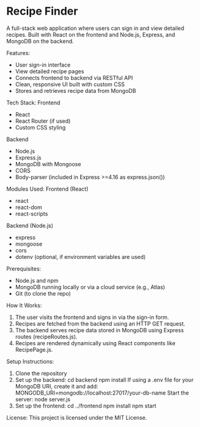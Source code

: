 # Recipe Finder

A full-stack web application where users can sign in and view detailed recipes. Built with React on the frontend and Node.js, Express, and MongoDB on the backend.

Features:
- User sign-in interface
- View detailed recipe pages
- Connects frontend to backend via RESTful API
- Clean, responsive UI built with custom CSS
- Stores and retrieves recipe data from MongoDB

Tech Stack:
Frontend
- React
- React Router (if used)
- Custom CSS styling

Backend
- Node.js
- Express.js
- MongoDB with Mongoose
- CORS
- Body-parser (included in Express >=4.16 as express.json())

Modules Used:
Frontend (React)
- react
- react-dom
- react-scripts

Backend (Node.js)
- express
- mongoose
- cors
- dotenv (optional, if environment variables are used)

Prerequisites:
- Node.js and npm
- MongoDB running locally or via a cloud service (e.g., Atlas)
- Git (to clone the repo)

How It Works:
1. The user visits the frontend and signs in via the sign-in form.
2. Recipes are fetched from the backend using an HTTP GET request.
3. The backend serves recipe data stored in MongoDB using Express routes (recipeRoutes.js).
4. Recipes are rendered dynamically using React components like RecipePage.js.

Setup Instructions:
1. Clone the repository
2. Set up the backend:
cd backend
npm install
If using a .env file for your MongoDB URI, create it and add:
MONGODB_URI=mongodb://localhost:27017/your-db-name
Start the server:
node server.js
3. Set up the frontend:
cd ../frontend
npm install
npm start

License:
This project is licensed under the MIT License.


